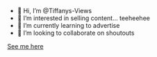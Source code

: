 - 👋 Hi, I’m @Tiffanys-Views
- 👀 I’m interested in selling content... teeheehee 
- 🌱 I’m currently learning to advertise 
- 💞️ I’m looking to collaborate on shoutouts

[See me here](https://fans.ly/Tiffanys_Views)

<!---
Tiffanys-Views/Tiffanys-Views is a ✨ special ✨ repository because its `README.md` (this file) appears on your GitHub profile.
You can click the Preview link to take a look at your changes.
--->
